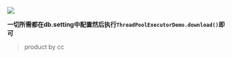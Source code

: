 ![](https://gitee.com/cc3929/Pic_go/raw/master/image/geotools/20211124160909.png)

**一切所需都在db.setting中配置然后执行```ThreadPoolExecutorDemo.download()```即可**

> product by cc